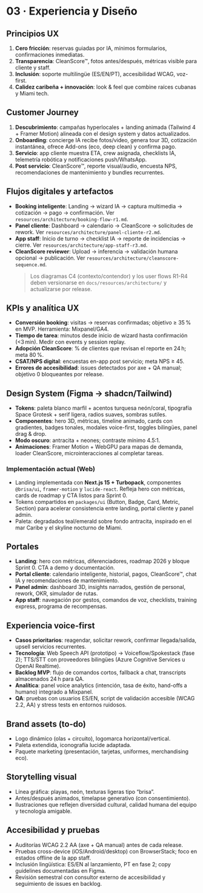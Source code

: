 # 03 · Experiencia y Diseño

## Principios UX

1. **Cero fricción**: reservas guiadas por IA, mínimos formularios, confirmaciones inmediatas.
2. **Transparencia**: CleanScore™, fotos antes/después, métricas visible para cliente y staff.
3. **Inclusión**: soporte multilingüe (ES/EN/PT), accesibilidad WCAG, voz-first.
4. **Calidez caribeña + innovación**: look & feel que combine raíces cubanas y Miami tech.

## Customer Journey

1. **Descubrimiento**: campañas hyperlocales + landing animada (Tailwind 4 + Framer Motion) alineada con el design system y datos actualizados.
2. **Onboarding**: concierge IA recibe fotos/video, genera tour 3D, cotización instantánea, ofrece Add-ons (eco, deep clean) y confirma pago.
3. **Servicio**: app cliente muestra ETA, crew asignada, checklists IA, telemetría robótica y notificaciones push/WhatsApp.
4. **Post servicio**: CleanScore™, reporte visual/audio, encuesta NPS, recomendaciones de mantenimiento y bundles recurrentes.

## Flujos digitales y artefactos

- **Booking inteligente**: Landing → wizard IA → captura multimedia → cotización → pago → confirmación. Ver `resources/architecture/booking-flow-r1.md`.
- **Panel cliente**: Dashboard → calendario → CleanScore → solicitudes de rework. Ver `resources/architecture/panel-cliente-r2.md`.
- **App staff**: Inicio de turno → checklist IA → reporte de incidencias → cierre. Ver `resources/architecture/app-staff-r3.md`.
- **CleanScore reviewer**: Upload → inferencia → validación humana opcional → publicación. Ver `resources/architecture/cleanscore-sequence.md`.
  > Los diagramas C4 (contexto/contendor) y los user flows R1-R4 deben versionarse en `docs/resources/architecture/` y actualizarse por release.

## KPIs y analítica UX

- **Conversión booking**: visitas → reservas confirmadas; objetivo ≥ 35 % en MVP. Herramienta: Mixpanel/GA4.
- **Tiempo de tarea**: minutos desde inicio de wizard hasta confirmación (<3 min). Medir con events y session replay.
- **Adopción CleanScore**: % de clientes que revisan el reporte en 24 h; meta 80 %.
- **CSAT/NPS digital**: encuestas en-app post servicio; meta NPS ≥ 45.
- **Errores de accesibilidad**: issues detectados por axe + QA manual; objetivo 0 bloqueantes por release.

## Design System (Figma → shadcn/Tailwind)

- **Tokens**: paleta blanco marfil + acentos turquesa neón/coral, tipografía Space Grotesk + serif ligera, radios suaves, sombras sutiles.
- **Componentes**: hero 3D, métricas, timeline animado, cards con gradientes, badges tonales, modales voice-first, toggles bilingües, panel drag & drop.
- **Modo oscuro**: antracita + neones; contraste mínimo 4.5:1.
- **Animaciones**: Framer Motion + WebGPU para mapas de demanda, loader CleanScore, microinteracciones al completar tareas.

### Implementación actual (Web)

- Landing implementada con **Next.js 15 + Turbopack**, componentes `@brisa/ui`, `framer-motion` y `lucide-react`. Refleja hero con métricas, cards de roadmap y CTA listos para Sprint 0.
- Tokens compartidos en `packages/ui` (Button, Badge, Card, Metric, Section) para acelerar consistencia entre landing, portal cliente y panel admin.
- Paleta: degradados teal/emerald sobre fondo antracita, inspirado en el mar Caribe y el skyline nocturno de Miami.

## Portales

- **Landing**: hero con métricas, diferenciadores, roadmap 2026 y bloque Sprint 0. CTA a demo y documentación.
- **Portal cliente**: calendario inteligente, historial, pagos, CleanScore™, chat IA y recomendaciones de mantenimiento.
- **Panel admin**: dashboard 3D, insights narrados, gestión de personal, rework, OKR, simulador de rutas.
- **App staff**: navegación por gestos, comandos de voz, checklists, training express, programa de recompensas.

## Experiencia voice-first

- **Casos prioritarios**: reagendar, solicitar rework, confirmar llegada/salida, upsell servicios recurrentes.
- **Tecnología**: Web Speech API (prototipo) → Voiceflow/Spokestack (fase 2); TTS/STT con proveedores bilingües (Azure Cognitive Services u OpenAI Realtime).
- **Backlog MVP**: flujo de comandos cortos, fallback a chat, transcripts almacenados 24 h para QA.
- **Analítica**: panel voice analytics (intención, tasa de éxito, hand-offs a humano) integrado a Mixpanel.
- **QA**: pruebas con usuarios ES/EN, script de validación accesible (WCAG 2.2, AA) y stress tests en entornos ruidosos.

## Brand assets (to-do)

- Logo dinámico (olas + circuito), logomarca horizontal/vertical.
- Paleta extendida, iconografía lucide adaptada.
- Paquete marketing (presentación, tarjetas, uniformes, merchandising eco).

## Storytelling visual

- Línea gráfica: playas, neón, texturas ligeras tipo “brisa”.
- Antes/después animados, timelapse generativo (con consentimiento).
- Ilustraciones que reflejen diversidad cultural, calidad humana del equipo y tecnología amigable.

## Accesibilidad y pruebas

- Auditorías WCAG 2.2 AA (axe + QA manual) antes de cada release.
- Pruebas cross-device (iOS/Android/desktop) con BrowserStack; foco en estados offline de la app staff.
- Inclusión lingüística: ES/EN al lanzamiento, PT en fase 2; copy guidelines documentadas en Figma.
- Revisión semestral con consultor externo de accesibilidad y seguimiento de issues en backlog.
